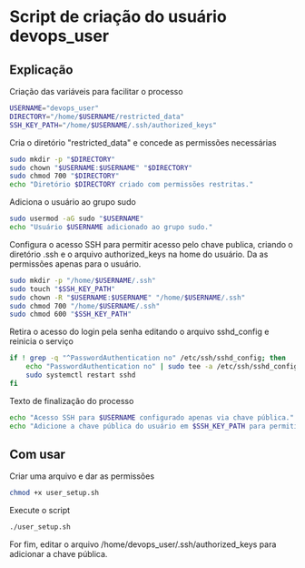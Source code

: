 # Script de criação do usuário devops_user

## Explicação

Criação das variáveis para facilitar o processo
```bash
USERNAME="devops_user"
DIRECTORY="/home/$USERNAME/restricted_data"
SSH_KEY_PATH="/home/$USERNAME/.ssh/authorized_keys"
```
Cria o diretório "restricted_data" e concede as permissões necessárias
```bash
sudo mkdir -p "$DIRECTORY"
sudo chown "$USERNAME:$USERNAME" "$DIRECTORY"
sudo chmod 700 "$DIRECTORY"
echo "Diretório $DIRECTORY criado com permissões restritas."
```
Adiciona o usuário ao grupo sudo
```bash
sudo usermod -aG sudo "$USERNAME"
echo "Usuário $USERNAME adicionado ao grupo sudo."
```
Configura o acesso SSH para permitir acesso pelo chave publica, criando o diretório .ssh e o arquivo authorized_keys na home do usuário. Da as permissões apenas para o usuário.
```bash
sudo mkdir -p "/home/$USERNAME/.ssh"
sudo touch "$SSH_KEY_PATH"
sudo chown -R "$USERNAME:$USERNAME" "/home/$USERNAME/.ssh"
sudo chmod 700 "/home/$USERNAME/.ssh"
sudo chmod 600 "$SSH_KEY_PATH"
```
Retira o acesso do login pela senha editando o arquivo sshd_config e reinicia o serviço
```bash
if ! grep -q "^PasswordAuthentication no" /etc/ssh/sshd_config; then
    echo "PasswordAuthentication no" | sudo tee -a /etc/ssh/sshd_config
    sudo systemctl restart sshd
fi
```
Texto de finalização do processo
```bash
echo "Acesso SSH para $USERNAME configurado apenas via chave pública."
echo "Adicione a chave pública do usuário em $SSH_KEY_PATH para permitir o acesso."
```
## Com usar

Criar uma arquivo e dar as permissões
```bash
chmod +x user_setup.sh
```
Execute o script
```bash
./user_setup.sh
```
For fim, editar o arquivo /home/devops_user/.ssh/authorized_keys para adicionar a chave pública.
